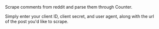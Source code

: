 Scrape comments from reddit and parse them through Counter.

Simply enter your client ID, client secret, and user agent, along with the url of the post you'd like to scrape.
